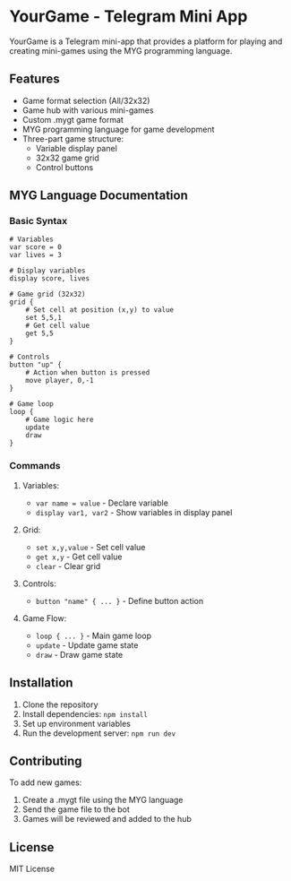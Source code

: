 # YourGame - Telegram Mini App

YourGame is a Telegram mini-app that provides a platform for playing and creating mini-games using the MYG programming language.

## Features

- Game format selection (All/32x32)
- Game hub with various mini-games
- Custom .mygt game format
- MYG programming language for game development
- Three-part game structure:
  - Variable display panel
  - 32x32 game grid
  - Control buttons

## MYG Language Documentation

### Basic Syntax

```
# Variables
var score = 0
var lives = 3

# Display variables
display score, lives

# Game grid (32x32)
grid {
    # Set cell at position (x,y) to value
    set 5,5,1
    # Get cell value
    get 5,5
}

# Controls
button "up" {
    # Action when button is pressed
    move player, 0,-1
}

# Game loop
loop {
    # Game logic here
    update
    draw
}
```

### Commands

1. Variables:
   - `var name = value` - Declare variable
   - `display var1, var2` - Show variables in display panel

2. Grid:
   - `set x,y,value` - Set cell value
   - `get x,y` - Get cell value
   - `clear` - Clear grid

3. Controls:
   - `button "name" { ... }` - Define button action

4. Game Flow:
   - `loop { ... }` - Main game loop
   - `update` - Update game state
   - `draw` - Draw game state

## Installation

1. Clone the repository
2. Install dependencies: `npm install`
3. Set up environment variables
4. Run the development server: `npm run dev`

## Contributing

To add new games:
1. Create a .mygt file using the MYG language
2. Send the game file to the bot
3. Games will be reviewed and added to the hub

## License

MIT License 